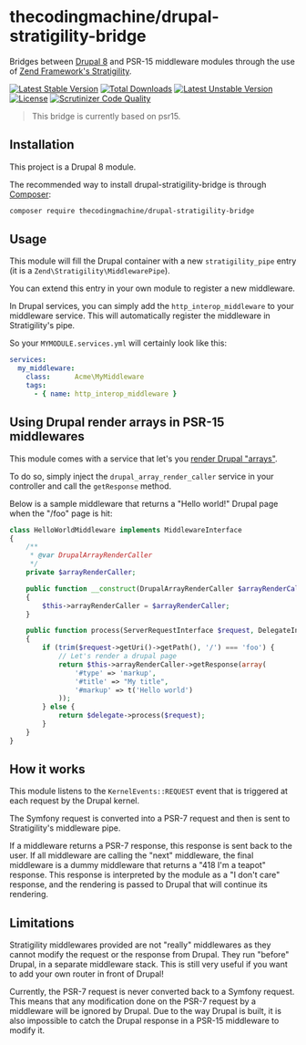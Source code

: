 # thecodingmachine/drupal-stratigility-bridge

Bridges between [Drupal 8](https://www.drupal.org/8) and PSR-15 middleware modules through the use of [Zend Framework's Stratigility](https://zendframework.github.io/zend-stratigility/).


[![Latest Stable Version](https://poser.pugx.org/thecodingmachine/drupal-stratigility-bridge/v/stable)](https://packagist.org/packages/thecodingmachine/drupal-stratigility-bridge)
[![Total Downloads](https://poser.pugx.org/thecodingmachine/drupal-stratigility-bridge/downloads)](https://packagist.org/packages/thecodingmachine/drupal-stratigility-bridge)
[![Latest Unstable Version](https://poser.pugx.org/thecodingmachine/drupal-stratigility-bridge/v/unstable)](https://packagist.org/packages/thecodingmachine/drupal-stratigility-bridge)
[![License](https://poser.pugx.org/thecodingmachine/drupal-stratigility-bridge/license)](https://packagist.org/packages/thecodingmachine/drupal-stratigility-bridge)
[![Scrutinizer Code Quality](https://scrutinizer-ci.com/g/thecodingmachine/drupal-stratigility-bridge/badges/quality-score.png?b=0.4)](https://scrutinizer-ci.com/g/thecodingmachine/drupal-stratigility-bridge/?branch=0.4)

> This bridge is currently based on psr15.

## Installation

This project is a Drupal 8 module.

The recommended way to install drupal-stratigility-bridge is through [Composer](http://getcomposer.org/):

```sh
composer require thecodingmachine/drupal-stratigility-bridge
```

## Usage

This module will fill the Drupal container with a new `stratigility_pipe` entry (it is a `Zend\Stratigility\MiddlewarePipe`).

You can extend this entry in your own module to register a new middleware.

In Drupal services, you can simply add the `http_interop_middleware` to your middleware service. This will automatically register the middleware in Stratigility's pipe.

So your `MYMODULE.services.yml` will certainly look like this:

```yml
services:
  my_middleware:
    class:      Acme\MyMiddleware
    tags:
      - { name: http_interop_middleware }
```

## Using Drupal render arrays in PSR-15 middlewares

This module comes with a service that let's you [render Drupal "arrays"](https://www.drupal.org/docs/8/api/render-api/render-arrays).

To do so, simply inject the `drupal_array_render_caller` service in your controller and call the `getResponse` method.

Below is a sample middleware that returns a "Hello world!" Drupal page when the "/foo" page is hit:

```php
class HelloWorldMiddleware implements MiddlewareInterface
{
    /**
     * @var DrupalArrayRenderCaller
     */
    private $arrayRenderCaller;

    public function __construct(DrupalArrayRenderCaller $arrayRenderCaller)
    {
        $this->arrayRenderCaller = $arrayRenderCaller;
    }

    public function process(ServerRequestInterface $request, DelegateInterface $delegate)
    {
        if (trim($request->getUri()->getPath(), '/') === 'foo') {
            // Let's render a drupal page
            return $this->arrayRenderCaller->getResponse(array(
                '#type' => 'markup',
                '#title' => "My title",
                '#markup' => t('Hello world')
            ));
        } else {
            return $delegate->process($request);
        }
    }
}
```

## How it works

This module listens to the `KernelEvents::REQUEST` event that is triggered at each request by the Drupal kernel.

The Symfony request is converted into a PSR-7 request and then is sent to Stratigility's middleware pipe.

If a middleware returns a PSR-7 response, this response is sent back to the user.
If all middleware are calling the "next" middleware, the final middleware is a dummy middleware that returns a "418 I'm a teapot" response.
This response is interpreted by the module as a "I don't care" response, and the rendering is passed to Drupal that will continue its rendering. 

## Limitations

Stratigility middlewares provided are not "really" middlewares as they cannot modify the request or the response from Drupal.
They run "before" Drupal, in a separate middleware stack. This is still very useful if you want to add your own router in front of Drupal!

Currently, the PSR-7 request is never converted back to a Symfony request. This means that any modification done on the PSR-7 request by a middleware will be ignored by Drupal.
Due to the way Drupal is built, it is also impossible to catch the Drupal response in a PSR-15 middleware to modify it.
